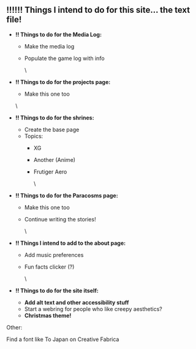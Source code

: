 ## !!!!!! Things I intend to do for this site... the text file!

* **!! Things to do for the Media Log:**
  * Make the media log
  * Populate the game log with info

    \
* **!! Things to do for the projects page:**
  * Make this one too

  \
* **!! Things to do for the shrines:**
  * Create the base page
  * Topics:
    * XG
    * Another (Anime)
    * Frutiger Aero

      \
* **!! Things to do for the Paracosms page:**
  * Make this one too
  * Continue writing the stories!

    \
* **!! Things I intend to add to the about page:**
  * Add music preferences
  * Fun facts clicker (?)

    \
* **!! Things to do for the site itself:**
  * **Add alt text and other accessibility stuff**
  * Start a webring for people who like creepy aesthetics?
  * **Christmas theme!**


Other:

Find a font like To Japan on Creative Fabrica